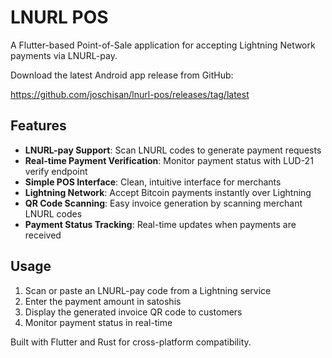 # LNURL POS

A Flutter-based Point-of-Sale application for accepting Lightning Network payments via LNURL-pay.

Download the latest Android app release from GitHub:

https://github.com/joschisan/lnurl-pos/releases/tag/latest

## Features

- **LNURL-pay Support**: Scan LNURL codes to generate payment requests
- **Real-time Payment Verification**: Monitor payment status with LUD-21 verify endpoint
- **Simple POS Interface**: Clean, intuitive interface for merchants
- **Lightning Network**: Accept Bitcoin payments instantly over Lightning
- **QR Code Scanning**: Easy invoice generation by scanning merchant LNURL codes
- **Payment Status Tracking**: Real-time updates when payments are received

## Usage

1. Scan or paste an LNURL-pay code from a Lightning service
2. Enter the payment amount in satoshis
3. Display the generated invoice QR code to customers
4. Monitor payment status in real-time

Built with Flutter and Rust for cross-platform compatibility.